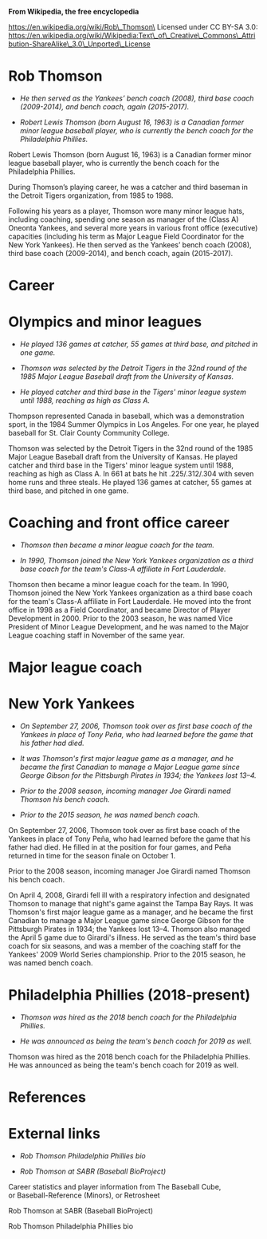 **From Wikipedia, the free encyclopedia**

https://en.wikipedia.org/wiki/Rob\_Thomson\
Licensed under CC BY-SA 3.0:\
https://en.wikipedia.org/wiki/Wikipedia:Text\_of\_Creative\_Commons\_Attribution-ShareAlike\_3.0\_Unported\_License

Rob Thomson
===========

-   *He then served as the Yankees’ bench coach (2008), third base coach
    (2009-2014), and bench coach, again (2015-2017).*

-   *Robert Lewis Thomson (born August 16, 1963) is a Canadian former
    minor league baseball player, who is currently the bench coach for
    the Philadelphia Phillies.*

Robert Lewis Thomson (born August 16, 1963) is a Canadian former minor
league baseball player, who is currently the bench coach for the
Philadelphia Phillies.

During Thomson’s playing career, he was a catcher and third baseman in
the Detroit Tigers organization, from 1985 to 1988.

Following his years as a player, Thomson wore many minor league hats,
including coaching, spending one season as manager of the (Class A)
Oneonta Yankees, and several more years in various front office
(executive) capacities (including his term as Major League Field
Coordinator for the New York Yankees). He then served as the Yankees’
bench coach (2008), third base coach (2009-2014), and bench coach, again
(2015-2017).

Career
======

Olympics and minor leagues
==========================

-   *He played 136 games at catcher, 55 games at third base, and pitched
    in one game.*

-   *Thomson was selected by the Detroit Tigers in the 32nd round of the
    1985 Major League Baseball draft from the University of Kansas.*

-   *He played catcher and third base in the Tigers' minor league system
    until 1988, reaching as high as Class A.*

Thompson represented Canada in baseball, which was a demonstration
sport, in the 1984 Summer Olympics in Los Angeles. For one year, he
played baseball for St. Clair County Community College.

Thomson was selected by the Detroit Tigers in the 32nd round of the 1985
Major League Baseball draft from the University of Kansas. He played
catcher and third base in the Tigers' minor league system until 1988,
reaching as high as Class A. In 661 at bats he hit .225/.312/.304 with
seven home runs and three steals. He played 136 games at catcher, 55
games at third base, and pitched in one game.

Coaching and front office career
================================

-   *Thomson then became a minor league coach for the team.*

-   *In 1990, Thomson joined the New York Yankees organization as a
    third base coach for the team's Class-A affiliate in Fort
    Lauderdale.*

Thomson then became a minor league coach for the team. In 1990, Thomson
joined the New York Yankees organization as a third base coach for the
team's Class-A affiliate in Fort Lauderdale. He moved into the front
office in 1998 as a Field Coordinator, and became Director of Player
Development in 2000. Prior to the 2003 season, he was named Vice
President of Minor League Development, and he was named to the Major
League coaching staff in November of the same year.

Major league coach
==================

New York Yankees
================

-   *On September 27, 2006, Thomson took over as first base coach of the
    Yankees in place of Tony Peña, who had learned before the game that
    his father had died.*

-   *It was Thomson's first major league game as a manager, and he
    became the first Canadian to manage a Major League game since George
    Gibson for the Pittsburgh Pirates in 1934; the Yankees lost 13–4.*

-   *Prior to the 2008 season, incoming manager Joe Girardi named
    Thomson his bench coach.*

-   *Prior to the 2015 season, he was named bench coach.*

On September 27, 2006, Thomson took over as first base coach of the
Yankees in place of Tony Peña, who had learned before the game that his
father had died. He filled in at the position for four games, and Peña
returned in time for the season finale on October 1.

Prior to the 2008 season, incoming manager Joe Girardi named Thomson his
bench coach.

On April 4, 2008, Girardi fell ill with a respiratory infection and
designated Thomson to manage that night's game against the Tampa Bay
Rays. It was Thomson's first major league game as a manager, and he
became the first Canadian to manage a Major League game since George
Gibson for the Pittsburgh Pirates in 1934; the Yankees lost 13–4.
Thomson also managed the April 5 game due to Girardi's illness. He
served as the team's third base coach for six seasons, and was a member
of the coaching staff for the Yankees' 2009 World Series championship.
Prior to the 2015 season, he was named bench coach.

Philadelphia Phillies (2018-present)
====================================

-   *Thomson was hired as the 2018 bench coach for the Philadelphia
    Phillies.*

-   *He was announced as being the team's bench coach for 2019 as well.*

Thomson was hired as the 2018 bench coach for the Philadelphia Phillies.
He was announced as being the team's bench coach for 2019 as well.

References
==========

External links
==============

-   *Rob Thomson Philadelphia Phillies bio*

-   *Rob Thomson at SABR (Baseball BioProject)*

Career statistics and player information from The Baseball Cube,
or Baseball-Reference (Minors), or Retrosheet

Rob Thomson at SABR (Baseball BioProject)

Rob Thomson Philadelphia Phillies bio
